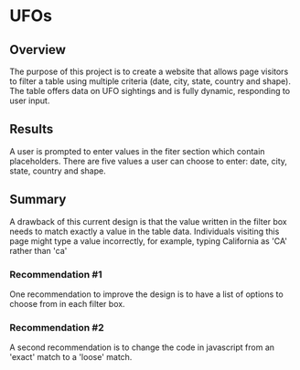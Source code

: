 # UFOs

## Overview 
The purpose of this project is to create a website that allows page visitors to filter a table using multiple criteria (date, city, state, country and shape). The table offers data on UFO sightings and is fully dynamic, responding to user input.

## Results
A user is prompted to enter values in the fiter section which contain placeholders. There are five values a user can choose to enter: date, city, state, country and shape. 

## Summary
A drawback of this current design is that the value written in the filter box needs to match exactly a value in the table data. Individuals visiting this page might type a value incorrectly, for example, typing California as 'CA' rather than 'ca'

### Recommendation #1
One recommendation to improve the design is to have a list of options to choose from in each filter box. 

### Recommendation #2
A second recommendation is to change the code in javascript from an 'exact' match to a 'loose' match. 
